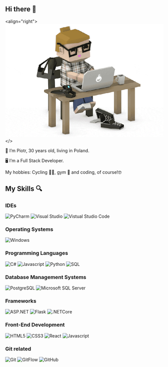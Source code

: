 ## Hi there 👋

<align="right"> ![grab-landing-page](https://github.com/Ainsik/Ainsik/blob/main/7SvE.gif) </>

<p align="left"> 👦 I’m Piotr, 30 years old, living in Poland.</p>

<p align="left">🖥️ I’m a Full Stack Developer.</p> 

<p align="left">My hobbies: Cycling 🚴‍♂️, gym 💪 and coding, of course!🤓</p>


## My Skills 🔍

### IDEs
![PyCharm](http://img.shields.io/badge/-PyCharm-lightgreen?style=flat-square&logo=PyCharm&logoColor=black)
![Visual Studio](http://img.shields.io/badge/-Visual_Studio-orange?style=flat-square&logo=visual%20studio&logoColor=black)
![Vistual Studio Code](http://img.shields.io/badge/-Visual_Studio_Code-darkblue?style=flat-square&logo=visual%20studio%20code&logoColor=white)

### Operating Systems
![Windows](http://img.shields.io/badge/-Windows-pink?style=flat-square&logo=windows&logoColor=black)

### Programming Languages
![C#](http://img.shields.io/badge/-C%23-blue?style=flat-square&logo=csharp&logoColor=black)
![Javascript](http://img.shields.io/badge/-Javascript-blueviolet?style=flat-square&logo=javascript&logoColor=black)
![Python](http://img.shields.io/badge/-Python-aquamarine?style=flat-square&logo=python&logoColor=black)
![SQL](http://img.shields.io/badge/-SQL-darkgreen?style=flat-square)

### Database Management Systems
![PostgreSQL](http://img.shields.io/badge/-PostgreSQL-lightseagreen?style=flat-square&logo=postgresql&logoColor=black)
![Microsoft SQL Server](http://img.shields.io/badge/-Microsoft_SQL_Server-darkorange?style=flat-square&logo=microsoft-sql-server&logoColor=white)

### Frameworks
![ASP.NET](http://img.shields.io/badge/-ASP.NET-darkmagenta?style=flat-square&logo=.NET&logoColor=black)
![Flask](http://img.shields.io/badge/-Flask-darksalmon?style=flat-square&logo=flask&logoColor=black)
![.NETCore](http://img.shields.io/badge/-.NET_Core-greenyellow?style=flat-square&logo=.NET&logoColor=black)

### Front-End Development
![HTML5](http://img.shields.io/badge/-HTML5-orange?style=flat-square&logo=html5&logoColor=black)
![CSS3](http://img.shields.io/badge/-CSS3-turquoise?style=flat-square&logo=css3&logoColor=black)
![React](http://img.shields.io/badge/-React-dodgerblue?style=flat-square&logo=react&logoColor=black)
![Javascript](http://img.shields.io/badge/-Javascript-blueviolet?style=flat-square&logo=javascript&logoColor=black)

### Git related
![Git](http://img.shields.io/badge/-Git-moccasin?style=flat-square&logo=git&logoColor=black)
![GitFlow](http://img.shields.io/badge/-GitFlow-lightskyblue?style=flat-square&logo=git&logoColor=black)
![GitHub](http://img.shields.io/badge/-GitHub-lime?style=flat-square&logo=github&logoColor=black)
